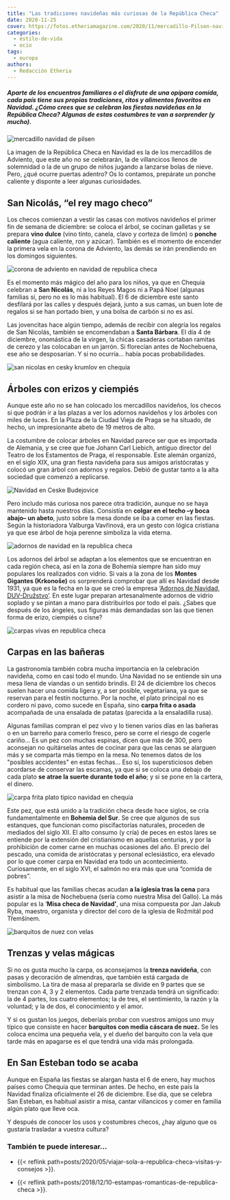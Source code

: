 ```yaml
---
title: "Las tradiciones navideñas más curiosas de la República Checa"
date: 2020-11-25
cover: https://fotos.etheriamagazine.com/2020/11/mercadillo-Pilsen-navidad.jpg
categories: 
  - estilo-de-vida
  - ocio
tags: 
  - europa
authors: 
  - Redacción Etheria
---
```


##### Aparte de los encuentros familiares o el disfrute de una opípara comida, cada país tiene sus propias tradiciones, ritos y alimentos favoritos en Navidad. ¿Cómo crees que se celebran las fiestas navideñas en la República Checa? Algunas de estas costumbres te van a sorprender (y mucho).

![mercadillo navidad de pilsen](https://fotos.etheriamagazine.com/2020/11/mercadillo-Pilsen-navidad.jpg "Mercadillo de Pilsen. © Shutterstock")

La imagen de la República Checa en Navidad es la de los mercadillos de Adviento, que 
este año no se celebrarán, la de villancicos llenos de solemnidad o la de un grupo de 
niños jugando a lanzarse bolas de nieve. Pero, ¿qué ocurre puertas adentro? Os lo 
contamos, prepárate un ponche caliente y disponte a leer algunas curiosidades. 

## San Nicolás, “el rey mago checo”

Los checos comienzan a vestir las casas con motivos navideños el primer fin de semana de 
diciembre: se coloca el árbol, se cocinan galletas y se prepara **vino dulce** (vino 
tinto, canela, clavo y corteza de limón) o **ponche caliente** (agua caliente, ron y 
azúcar). También es el momento de encender la primera vela en la corona de Adviento, las 
demás se irán prendiendo en los domingos siguientes. 

![corona de adviento en navidad de republica checa](https://fotos.etheriamagazine.com/2020/11/corona-adviento.jpg "Corona de Adviento, muy tradicional en Chequia. © Shutterstock")

Es el momento más mágico del año para los niños, ya que en Chequia celebran a **San 
Nicolás**, ni a los Reyes Magos ni a Papá Noel (algunas familias sí, pero no es lo más 
habitual). El 6 de diciembre este santo desfilará por las calles y después dejará, junto 
a sus camas, un buen lote de regalos si se han portado bien, y una bolsa de carbón si no 
es así. 

Las jovencitas hace algún tiempo, además de recibir con alegría los regalos de San 
Nicolás, también se encomendaban a **Santa Bárbara**. El día 4 de diciembre, onomástica 
de la virgen, la chicas casaderas cortaban ramitas de cerezo y las colocaban en un 
jarrón. Si florecían antes de Nochebuena, ese año se desposarían. Y si no ocurría... 
había pocas probabilidades. 

![san nicolas en cesky krumlov en chequia](https://fotos.etheriamagazine.com/2020/11/San-Nicolas-cesky-krumlov.jpg "San Nicolás paseando por las calles de © Cesky Krumlov.")

## Árboles con erizos y ciempiés

Aunque este año no se han colocado los mercadillos navideños, los checos sí que podrán 
ir a las plazas a ver los adornos navideños y los árboles con miles de luces. En la 
Plaza de la Ciudad Vieja de Praga se ha situado, de hecho, un impresionante abeto de 19 
metros de alto. 

La costumbre de colocar árboles en Navidad parece ser que es importada de Alemania, y se 
cree que fue Johann Carl Liebich, antiguo director del Teatro de los Estamentos de 
Praga, el responsable. Este alemán organizó, en el siglo XIX, una gran fiesta navideña 
para sus amigos aristócratas y colocó un gran árbol con adornos y regalos. Debió de 
gustar tanto a la alta sociedad que comenzó a replicarse. 

![Navidad en Ceske Budejovice](https://fotos.etheriamagazine.com/2020/11/arbol-navidad-Ceske-Budejovice.jpg "Navidad en Ceske Budejovice. © Good Agency")

Pero includo más curiosa nos parece otra tradición, aunque no se haya mantenido hasta 
nuestros días. Consistía en **colgar en el techo –y boca abajo– un abeto**, justo sobre 
la mesa donde se iba a comer en las fiestas. Según la historiadora Valburga Vavřinová, 
era un gesto con lógica cristiana ya que ese árbol de hoja perenne simboliza la vida 
eterna. 

![adornos de navidad en la republica checa](https://fotos.etheriamagazine.com/2020/11/chequia-adornos-navidad.jpg "Adornos navideños en Chequia. © ZuzanaReifova/ JCCCR")

Los adornos del árbol se adaptan a los elementos que se encuentran en cada región checa, 
así en la zona de Bohemia siempre han sido muy populares los realizados con vidrio. Si 
vais a la zona de los **Montes Gigantes (Krkonoše)** os sorprenderá comprobar que allí 
es Navidad desde 1931, ya que es la fecha en la que se creó la empresa ‘[Adornos de 
Navidad, DUV-Družstvo’](https://www.vanocniozdoby.cz/). En este lugar preparan 
artesanalmente adornos de vidrio soplado y se pintan a mano para distribuirlos por todo 
el país. ¿Sabes que después de los ángeles, sus figuras más demandadas son las que 
tienen forma de erizo, ciempiés o cisne? 

![carpas vivas en republica checa](https://fotos.etheriamagazine.com/2020/11/carpas-republica-checa.jpg "Es habitual comprar las carpas vivas unos días antes de la cena navideña. © Shutterstock")

## Carpas en las bañeras

La gastronomía también cobra mucha importancia en la celebración navideña, como en casi 
todo el mundo. Una Navidad no se entiende sin una mesa llena de viandas o un sentido 
brindis. El 24 de diciembre los checos suelen hacer una comida ligera y, a ser posible, 
vegetariana, ya que se reservan para el festín nocturno. Por la noche, el plato 
principal no es cordero ni pavo, como sucede en España, sino **carpa frita o asada** 
acompañada de una ensalada de patatas (parecida a la ensaladilla rusa). 

Algunas familias compran el pez vivo y lo tienen varios días en las bañeras o en un 
barreño para comerlo fresco, pero se corre el riesgo de cogerle cariño... Es un pez con 
muchas espinas, dicen que más de 300, pero aconsejan no quitárselas antes de cocinar 
para que las cenas se alarguen más y se comparta más tiempo en la mesa. No tenemos datos 
de los "posibles accidentes" en estas fechas... Eso sí, los supersticiosos deben 
acordarse de conservar las escamas, ya que si se coloca una debajo de cada plato **se 
atrae la suerte durante todo el año**; y si se pone en la cartera, el dinero. 

![carpa frita plato tipico navidad en chequia](https://fotos.etheriamagazine.com/2020/11/carpa-navidad-republica-checa.jpg "La carpa frita es un plato típico para Nochebuena. © Czech Specials")

Este pez, que está unido a la tradición checa desde hace siglos, se cría 
fundamentalmente en **Bohemia del Sur**. Se cree que algunos de sus estanques, que 
funcionan como piscifactorías naturales, proceden de mediados del siglo XII. El alto 
consumo (y cría) de peces en estos lares se entiende por la extensión del cristianismo 
en aquellas centurias, y por la prohibición de comer carne en muchas ocasiones del año. 
El precio del pescado, una comida de aristócratas y personal eclesiástico, era elevado 
por lo que comer carpa en Navidad era todo un acontecimiento. Curiosamente, en el siglo 
XVI, el salmón no era más que una “comida de pobres”. 

Es habitual que las familias checas acudan **a la iglesia tras la cena** para asistir a 
la misa de Nochebuena (sería como nuestra Misa del Gallo). La más popular es la ‘**Misa 
checa de Navidad’**, una misa compuesta por Jan Jakub Ryba, maestro, organista y 
director del coro de la iglesia de Rožmitál pod Třemšínem. 

![barquitos de nuez con velas](https://fotos.etheriamagazine.com/2020/11/nueces-velas-chequia.jpg "Barquitos de nuez con velas para averiguar cuánto vivirás. © Shutterstock")

## Trenzas y velas mágicas

Si no os gusta mucho la carpa, os aconsejamos la **trenza navideña**, con pasas y 
decoración de almendras, que también está cargada de simbolismo. La tira de masa al 
prepararla se divide en 9 partes que se trenzan con 4, 3 y 2 elementos. Cada parte 
trenzada tendrá un significado: la de 4 partes, los cuatro elementos; la de tres, el 
sentimiento, la razón y la voluntad; y la de dos, el conocimiento y el amor. 

Y si os gustan los juegos, deberíais probar con vuestros amigos uno muy típico que 
consiste en hacer **barquitos con media cáscara de nuez.** Se les coloca encima una 
pequeña vela, y el dueño del barquito con la vela que tarde más en apagarse es el que 
tendrá una vida más prolongada. 

## En San Esteban todo se acaba

Aunque en España las fiestas se alargan hasta el 6 de enero, hay muchos países como 
Chequia que terminan antes. De hecho, en este país la Navidad finaliza oficialmente el 
26 de diciembre. Ese día, que se celebra San Esteban, es habitual asistir a misa, cantar 
villancicos y comer en familia algún plato que lleve oca. 

Y después de conocer los usos y costumbres checos, ¿hay alguno que os gustaría trasladar 
a vuestra cultura? 

### También te puede interesar...

- {{< reflink path=posts/2020/05/viajar-sola-a-republica-checa-visitas-y-consejos >}}. 

- {{< reflink path=posts/2018/12/10-estampas-romanticas-de-republica-checa >}}.
